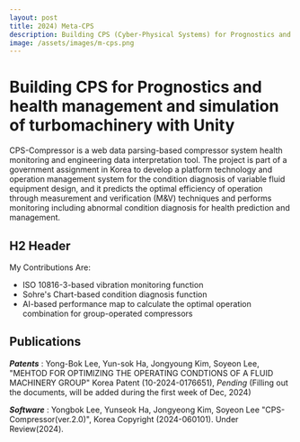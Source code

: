 ```yaml
---
layout: post
title: 2024) Meta-CPS
description: Building CPS (Cyber-Physical Systems) for Prognostics and health management and simulation of turbomachinery with Unity 
image: /assets/images/m-cps.png
---
```



Building CPS for Prognostics and health management and simulation of turbomachinery with Unity 
============
CPS-Compressor is a web data parsing-based compressor system health monitoring and engineering data interpretation tool.  The project is part of a government assignment in Korea to develop a platform technology and operation management system for the condition diagnosis of variable fluid equipment design, and it predicts the optimal efficiency of operation through measurement and verification (M&V) techniques and performs monitoring including abnormal condition diagnosis for health prediction and management. 


H2 Header
------------

My Contributions Are:

- ISO 10816-3-based vibration monitoring function
- Sohre's Chart-based condition diagnosis function
- AI-based performance map to calculate the optimal operation combination for group-operated compressors

Publications
------------

***Patents*** : Yong-Bok Lee, Yun-sok Ha, Jongyoung Kim, Soyeon Lee, "MEHTOD FOR OPTIMIZING THE OPERATING CONDTIONS OF A FLUID MACHINERY GROUP" Korea Patent (10-2024-0176651), *Pending* 
(Filling out the documents, will be added during the first week of Dec, 2024) 

***Software*** : Yongbok Lee, Yunseok Ha, Jongyeong Kim, Soyeon Lee "CPS-Compressor(ver.2.0)", Korea Copyright (2024-060101). Under Review(2024).